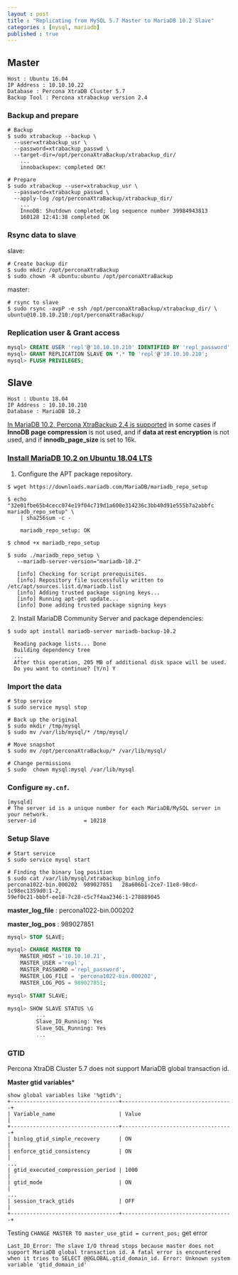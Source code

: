 ```yaml
---
layout : post
title : "Replicating from MySQL 5.7 Master to MariaDB 10.2 Slave"
categories : [mysql, mariadb]
published : true
---
```


## Master
```
Host : Ubuntu 16.04
IP Address : 10.10.10.22
Database : Percona XtraDB Cluster 5.7
Backup Tool : Percona xtrabackup version 2.4
```

### Backup and prepare

```shell
# Backup
$ sudo xtrabackup --backup \
  --user=xtrabackup_usr \
  --password=xtrabackup_passwd \
  --target-dir=/opt/perconaXtraBackup/xtrabackup_dir/
    ...
    innobackupex: completed OK!

# Prepare
$ sudo xtrabackup --user=xtrabackup_usr \
  --password=xtrabackup_passwd \
  --apply-log /opt/perconaXtraBackup/xtrabackup_dir/
    ...
    InnoDB: Shutdown completed; log sequence number 39984943813
    160128 12:41:38 completed OK
```
### Rsync data to slave

slave:
```
# Create backup dir
$ sudo mkdir /opt/perconaXtraBackup
$ sudo chown -R ubuntu:ubuntu /opt/perconaXtraBackup
```

master:
```
# rsync to slave
$ sudo rsync -avpP -e ssh /opt/perconaXtraBackup/xtrabackup_dir/ \
ubuntu@10.10.10.210:/opt/perconaXtraBackup/
```

### Replication user & Grant access

```sql
mysql> CREATE USER 'repl'@'10.10.10.210' IDENTIFIED BY 'repl_password';
mysql> GRANT REPLICATION SLAVE ON *.* TO 'repl'@'10.10.10.210';
mysql> FLUSH PRIVILEGES;
```


## Slave
```
Host : Ubuntu 18.04
IP Address : 10.10.10.210
Database : MariaDB 10.2
```
[In MariaDB 10.2, Percona XtraBackup 2.4 is supported][2] in some cases if **InnoDB page compression** is not used, and if **data at rest encryption** is not used, and if **innodb_page_size** is set to 16k.

### [Install MariaDB 10.2 on Ubuntu 18.04 LTS][1]

1. Configure the APT package repository.

```shell
$ wget https://downloads.mariadb.com/MariaDB/mariadb_repo_setup

$ echo "32e01fbe65b4cecc074e19f04c719d1a600e314236c3bb40d91e555b7a2abbfc mariadb_repo_setup" \
    | sha256sum -c -

    mariadb_repo_setup: OK

$ chmod +x mariadb_repo_setup

$ sudo ./mariadb_repo_setup \
   --mariadb-server-version="mariadb-10.2"

   [info] Checking for script prerequisites.
   [info] Repository file successfully written to /etc/apt/sources.list.d/mariadb.list
   [info] Adding trusted package signing keys...
   [info] Running apt-get update...
   [info] Done adding trusted package signing keys

```

2. Install MariaDB Community Server and package dependencies:

```shell
$ sudo apt install mariadb-server mariadb-backup-10.2

  Reading package lists... Done
  Building dependency tree
  ...
  After this operation, 205 MB of additional disk space will be used.
  Do you want to continue? [Y/n] Y

```

### Import the data

```shell
# Stop service
$ sudo service mysql stop

# Back up the original
$ sudo mkdir /tmp/mysql
$ sudo mv /var/lib/mysql/* /tmp/mysql/

# Move snapshot
$ sudo mv /opt/perconaXtraBackup/* /var/lib/mysql/

# Change permissions
$ sudo  chown mysql:mysql /var/lib/mysql

```

### Configure `my.cnf`.

```
[mysqld]
# The server id is a unique number for each MariaDB/MySQL server in your network.
server-id               = 10218
```

### Setup Slave

```shell
# Start service
$ sudo service mysql start

# Finding the binary log position
$ sudo cat /var/lib/mysql/xtrabackup_binlog_info
percona1022-bin.000202	989027851	28a606b1-2ce7-11e8-98cd-1c98ec1359d0:1-2,
59ef0c21-bbbf-ee18-7c28-c5c7f4aa2346:1-278889045
```

**master_log_file** : percona1022-bin.000202

**master_log_pos** : 989027851

```sql
mysql> STOP SLAVE;

mysql> CHANGE MASTER TO
    MASTER_HOST ='10.10.10.21',
    MASTER_USER ='repl',
    MASTER_PASSWORD ='repl_password',
    MASTER_LOG_FILE = 'percona1022-bin.000202',
    MASTER_LOG_POS = 989027851;

mysql> START SLAVE;

mysql> SHOW SLAVE STATUS \G
         ...
         Slave_IO_Running: Yes
         Slave_SQL_Running: Yes
         ...
```

### GTID
Percona XtraDB Cluster 5.7 does not support MariaDB global transaction id.

**Master gtid variables***
```
show global variables like '%gtid%';
+----------------------------------+-----------------------------------+
| Variable_name                    | Value                             |
+----------------------------------+-----------------------------------+
| binlog_gtid_simple_recovery      | ON                                |
| enforce_gtid_consistency         | ON                                |
...
| gtid_executed_compression_period | 1000                              |
| gtid_mode                        | ON                                |
...
| session_track_gtids              | OFF                               |
+----------------------------------+-----------------------------------+
```

Testing `CHANGE MASTER TO master_use_gtid = current_pos;` get error
```
Last_IO_Error: The slave I/O thread stops because master does not support MariaDB global transaction id. A fatal error is encountered when it tries to SELECT @@GLOBAL.gtid_domain_id. Error: Unknown system variable 'gtid_domain_id'
```

[1]: https://mariadb.com/docs/deploy/upgrade-community-server-cs102-ubuntu18/#uninstall-the-old-version "MariaDB Community Server 10.2 on Ubuntu"

[2]: https://mariadb.com/kb/en/percona-xtrabackup-overview/#compatibility-with-mariadb-102 "compatibility-with-mariadb-102"
